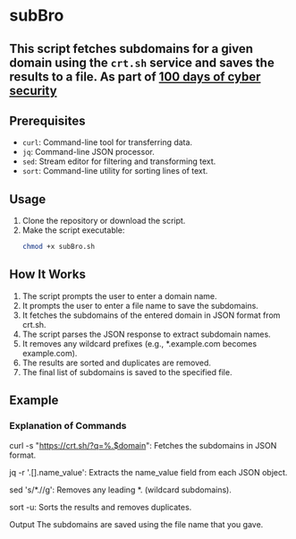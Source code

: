 # subBro

## This script fetches subdomains for a given domain using the `crt.sh` service and saves the results to a file. As part of [100 days of cyber security](https://github.com/sudheeshspai/100-days-of-cybersecurity)

## Prerequisites

- `curl`: Command-line tool for transferring data.
- `jq`: Command-line JSON processor.
- `sed`: Stream editor for filtering and transforming text.
- `sort`: Command-line utility for sorting lines of text.

## Usage

1. Clone the repository or download the script.
2. Make the script executable:
   ```bash
   chmod +x subBro.sh

## How It Works
1. The script prompts the user to enter a domain name.
2. It prompts the user to enter a file name to save the subdomains.
3. It fetches the subdomains of the entered domain in JSON format from crt.sh.
4. The script parses the JSON response to extract subdomain names.
6. It removes any wildcard prefixes (e.g., *.example.com becomes example.com).
7. The results are sorted and duplicates are removed.
8. The final list of subdomains is saved to the specified file.
   
## Example
### Explanation of Commands
curl -s "https://crt.sh/?q=%.$domain": Fetches the subdomains in JSON format.  

jq -r '.[].name_value': Extracts the name_value field from each JSON object.

sed 's/\*\.//g': Removes any leading *. (wildcard subdomains).

sort -u: Sorts the results and removes duplicates.

Output
The subdomains are saved using the file name that you gave.      

  
  

